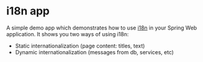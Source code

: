 # i18n app

A simple demo app which demonstrates how to use [i18n](https://en.wikipedia.org/wiki/Internationalization_and_localization) in your Spring Web application. It shows you two ways of using i18n:

* Static internationalization (page content: titles, text)
* Dynamic internationalization (messages from db, services, etc)
